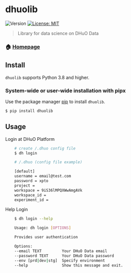 # dhuolib

![Version](https://img.shields.io/badge/version-0.1.5-blue.svg?cacheSeconds=2592000)
[![License: MIT](https://img.shields.io/badge/License-MIT-grenn.svg)](#)

> Library for data science on DHuO Data 

### 🏠 [Homepage](https://gitlab.engdb.com.br/dhuo-plat/dhuo-data/data-science/dhuolib)

## Install


`dhuolib` supports Python 3.8 and higher.

### System-wide or user-wide installation with pipx

Use the package manager [pip](https://pip.pypa.io/en/stable/) to install `dhuolib`.

```sh
$ pip install dhuolib
```

## Usage

Login at DHuO Platform

```sh
    # create /.dhuo config file
    $ dh login
```

```sh
    # /.dhuo (config file example)

    [default]
    username = email@test.com
    password = xpto
    project = 
    workspace = 9iS36lMPQXWwAmgAVk
    workspace_id = 
    experiment_id = 
```


Help Login

```sh
    $ dh login --help

    Usage: dh login [OPTIONS]

    Provides user authentication

    Options:
    --email TEXT         Your DHuO Data email
    --password TEXT      Your DHuO Data password
    --env [prd|dev|stg]  Specify environment
    --help               Show this message and exit.
```
